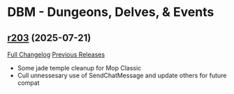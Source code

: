 # DBM - Dungeons, Delves, & Events

## [r203](https://github.com/DeadlyBossMods/DBM-Dungeons/tree/r203) (2025-07-21)
[Full Changelog](https://github.com/DeadlyBossMods/DBM-Dungeons/compare/r202...r203) [Previous Releases](https://github.com/DeadlyBossMods/DBM-Dungeons/releases)

- Some jade temple cleanup for Mop Classic  
- Cull unnessesary use of SendChatMessage and update others for future compat  
